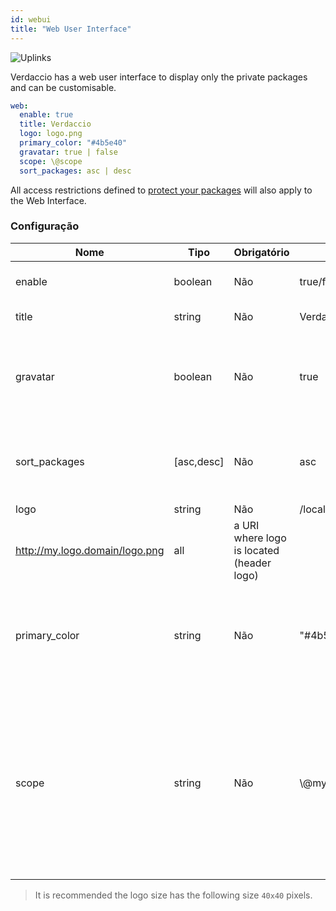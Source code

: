 ```yaml
---
id: webui
title: "Web User Interface"
---
```


![Uplinks](https://user-images.githubusercontent.com/558752/52916111-fa4ba980-32db-11e9-8a64-f4e06eb920b3.png)

Verdaccio has a web user interface to display only the private packages and can be customisable.

```yaml
web:
  enable: true
  title: Verdaccio
  logo: logo.png
  primary_color: "#4b5e40"
  gravatar: true | false
  scope: \@scope
  sort_packages: asc | desc
```

All access restrictions defined to [protect your packages](protect-your-dependencies.md) will also apply to the Web Interface.

### Configuração

| Nome          | Tipo       | Obrigatório | Exemplo                                                     | Suporte    | Descrição                                                                                                                                            |
| ------------- | ---------- | ----------- | ----------------------------------------------------------- | ---------- | ---------------------------------------------------------------------------------------------------------------------------------------------------- |
| enable        | boolean    | Não         | true/false                                                  | all        | habilitar a interface web                                                                                                                            |
| title         | string     | Não         | Verdaccio                                                   | all        | Título da página web                                                                                                                                 |
| gravatar      | boolean    | Não         | true                                                        | `>v4`   | Gravatars will be generated under the hood if this property is enabled                                                                               |
| sort_packages | [asc,desc] | Não         | asc                                                         | `>v4`   | By default private packages are sorted by ascending                                                                                                  |
| logo          | string     | Não         | /local/path/to/my/logo.png  
http://my.logo.domain/logo.png | all        | a URI where logo is located (header logo)                                                                                                            |
| primary_color | string     | Não         | "#4b5e40"                                                   | `>4`    | The primary color to use throughout the UI (header, etc)                                                                                             |
| scope         | string     | Não         | \\@myscope                                                | `>v3.x` | If you're using this registry for a specific module scope, specify that scope to set it in the webui instructions header (note: escape @ with \\@) |

> It is recommended the logo size has the following size `40x40` pixels.